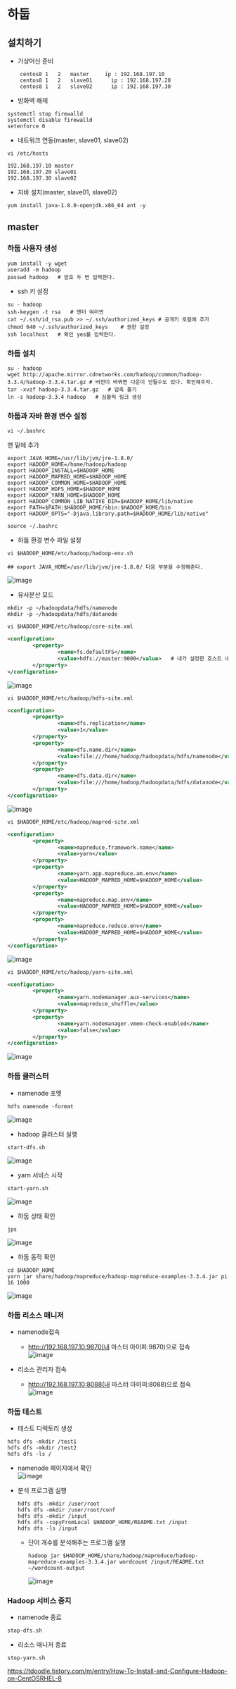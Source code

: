 # 하둡
## 설치하기
- 가상머신 준비
```	
    centos8	1	2	master     ip : 192.168.197.10
	centos8	1	2	slave01      ip : 192.168.197.20
	centos8	1	2	slave02      ip : 192.168.197.30
```
- 방화벽 해제
```shell
systemctl stop firewalld
systemctl disable firewalld
setenforce 0
```

- 네트워크 연동(master, slave01, slave02)

```shell
vi /etc/hosts
```
```shell
192.168.197.10 master
192.168.197.20 slave01
192.168.197.30 slave02
```

- 자바 설치(master, slave01, slave02)
```shell
yum install java-1.8.0-openjdk.x86_64 ant -y
```

## master
### 하둡 사용자 생성
```shell
yum install -y wget
useradd -m hadoop
passwd hadoop	# 암호 두 번 입력한다.
```

- ssh 키 설정
```shell
su - hadoop
ssh-keygen -t rsa	# 엔터 여러번
cat ~/.ssh/id_rsa.pub >> ~/.ssh/authorized_keys	# 공개키 로컬에 추가
chmod 640 ~/.ssh/authorized_keys	# 권한 설정
ssh localhost	# 확인 yes를 입력한다.
```

### 하둡 설치
```shell
su - hadoop
wget http://apache.mirror.cdnetworks.com/hadoop/common/hadoop-3.3.4/hadoop-3.3.4.tar.gz	# 버전이 바뀌면 다운이 안될수도 있다. 확인해주자.
tar -xvzf hadoop-3.3.4.tar.gz	# 압축 풀기
ln -s hadoop-3.3.4 hadoop	# 심볼릭 링크 생성
```

### 하둡과 자바 환경 변수 설정
```shell
vi ~/.bashrc
```
맨 밑에 추가
```shell
export JAVA_HOME=/usr/lib/jvm/jre-1.8.0/
export HADOOP_HOME=/home/hadoop/hadoop 
export HADOOP_INSTALL=$HADOOP_HOME 
export HADOOP_MAPRED_HOME=$HADOOP_HOME 
export HADOOP_COMMON_HOME=$HADOOP_HOME 
export HADOOP_HDFS_HOME=$HADOOP_HOME 
export HADOOP_YARN_HOME=$HADOOP_HOME 
export HADOOP_COMMON_LIB_NATIVE_DIR=$HADOOP_HOME/lib/native 
export PATH=$PATH:$HADOOP_HOME/sbin:$HADOOP_HOME/bin 
export HADOOP_OPTS="-Djava.library.path=$HADOOP_HOME/lib/native"
```

```shell
source ~/.bashrc
```

- 하둡 환경 변수 파일 설정
```shell
vi $HADOOP_HOME/etc/hadoop/hadoop-env.sh

## export JAVA_HOME=/usr/lib/jvm/jre-1.8.0/ 다음 부분을 수정해준다.
```
![image](./image/hadoop/1.png)<br/>

- 유사분산 모드
```shell
mkdir -p ~/hadoopdata/hdfs/namenode 
mkdir -p ~/hadoopdata/hdfs/datanode
```

```shell
vi $HADOOP_HOME/etc/hadoop/core-site.xml
```
```xml
<configuration>
        <property>
                <name>fs.defaultFS</name>
                <value>hdfs://master:9000</value>	# 내가 설정한 호스트 네임으로 변경해준다.
        </property>
</configuration>
```
![image](./image/hadoop/2.png)<br/>

```shell
vi $HADOOP_HOME/etc/hadoop/hdfs-site.xml
```
```xml
<configuration>
        <property>
                <name>dfs.replication</name>
                <value>1</value>
        </property>
        <property>
                <name>dfs.name.dir</name>
                <value>file:///home/hadoop/hadoopdata/hdfs/namenode</value>
        </property>
        <property>
                <name>dfs.data.dir</name>
                <value>file:///home/hadoop/hadoopdata/hdfs/datanode</value>
        </property>
</configuration>
```
![image](./image/hadoop/3.png)<br/>

```shell
vi $HADOOP_HOME/etc/hadoop/mapred-site.xml
```
```xml
<configuration>
        <property>
                <name>mapreduce.framework.name</name>
                <value>yarn</value>
        </property>
        <property>
                <name>yarn.app.mapreduce.am.env</name>
                <value>HADOOP_MAPRED_HOME=$HADOOP_HOME</value>
        </property>
        <property>
                <name>mapreduce.map.env</name>
                <value>HADOOP_MAPRED_HOME=$HADOOP_HOME</value>
        </property>
        <property>
                <name>mapreduce.reduce.env</name>
                <value>HADOOP_MAPRED_HOME=$HADOOP_HOME</value>
        </property>
</configuration>
```
![image](./image/hadoop/4.png)<br/>

```shell
vi $HADOOP_HOME/etc/hadoop/yarn-site.xml
```
```xml
<configuration>
        <property>
                <name>yarn.nodemanager.aux-services</name>
                <value>mapreduce_shuffle</value>
        </property>
        <property>
                <name>yarn.nodemanager.vmem-check-enabled</name>
                <value>false</value>
        </property>
</configuration>
```
![image](./image/hadoop/5.png)<br/>

### 하둡 클러스터
- namenode 포멧
```shell
hdfs namenode -format
```
![image](./image/hadoop/6.png)<br/>

- hadoop 클러스터 실행
```shell
start-dfs.sh
```
![image](./image/hadoop/7.png)<br/>

- yarn 서비스 시작
```shell
start-yarn.sh
```
![image](./image/hadoop/8.png)<br/>


- 하둡 상태 확인
```shell
jps
```
![image](./image/hadoop/9.png)<br/>

- 하둡 동작 확인
```shell
cd $HADOOP_HOME
yarn jar share/hadoop/mapreduce/hadoop-mapreduce-examples-3.3.4.jar pi 16 1000
```
![image](./image/hadoop/10.png)<br/>

### 하둡 리소스 매니저
- namenode접속
	- http://192.168.197.10:9870(내 마스터 아이피:9870)으로 접속<br/>
![image](./image/hadoop/11.png)<br/>

- 리소스 관리자 접속
	- http://192.168.197.10:8088(내 마스터 아이피:8088)으로 접속<br/>
![image](./image/hadoop/12.png)<br/>

### 하둡 테스트
- 테스트 디렉토리 생성
```shell
hdfs dfs -mkdir /test1
hdfs dfs -mkdir /test2
hdfs dfs -ls /
```
- namenode 페이지에서 확인<br/>
![image](./image/hadoop/13.png)<br/>

- 분석 프로그램 실행
	```shell
	hdfs dfs -mkdir /user/root
	hdfs dfs -mkdir /user/root/conf
	hdfs dfs -mkdir /input
	hdfs dfs -copyFromLocal $HADOOP_HOME/README.txt /input
	hdfs dfs -ls /input
	```
	- 단어 개수를 분석해주는 프로그램 실행
		```shell
		hadoop jar $HADOOP_HOME/share/hadoop/mapreduce/hadoop-mapreduce-examples-3.3.4.jar wordcount /input/README.txt ~/wordcount-output
		```
		![image](./image/hadoop/14.png)<br/>

### Hadoop 서비스 중지
- namenode 종료
```shell
stop-dfs.sh
```

- 리소스 매니저 종료
```shell
stop-yarn.sh
```
https://tdoodle.tistory.com/m/entry/How-To-Install-and-Configure-Hadoop-on-CentOSRHEL-8


